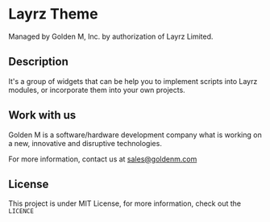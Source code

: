 # Layrz Theme

Managed by Golden M, Inc. by authorization of Layrz Limited.

## Description
It's a group of widgets that can be help you to implement scripts into Layrz modules, or incorporate them into your own projects.

## Work with us
Golden M is a software/hardware development company what is working on
a new, innovative and disruptive technologies.

For more information, contact us at [sales@goldenm.com](mailto:sales@goldenm.com)

## License
This project is under MIT License, for more information, check out the `LICENCE`

